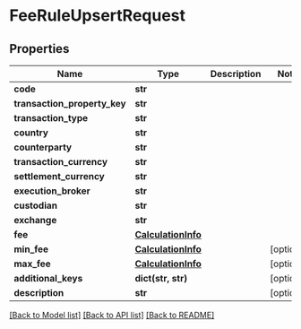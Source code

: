 # FeeRuleUpsertRequest


## Properties
Name | Type | Description | Notes
------------ | ------------- | ------------- | -------------
**code** | **str** |  | 
**transaction_property_key** | **str** |  | 
**transaction_type** | **str** |  | 
**country** | **str** |  | 
**counterparty** | **str** |  | 
**transaction_currency** | **str** |  | 
**settlement_currency** | **str** |  | 
**execution_broker** | **str** |  | 
**custodian** | **str** |  | 
**exchange** | **str** |  | 
**fee** | [**CalculationInfo**](CalculationInfo.md) |  | 
**min_fee** | [**CalculationInfo**](CalculationInfo.md) |  | [optional] 
**max_fee** | [**CalculationInfo**](CalculationInfo.md) |  | [optional] 
**additional_keys** | **dict(str, str)** |  | [optional] 
**description** | **str** |  | [optional] 

[[Back to Model list]](../README.md#documentation-for-models) [[Back to API list]](../README.md#documentation-for-api-endpoints) [[Back to README]](../README.md)


